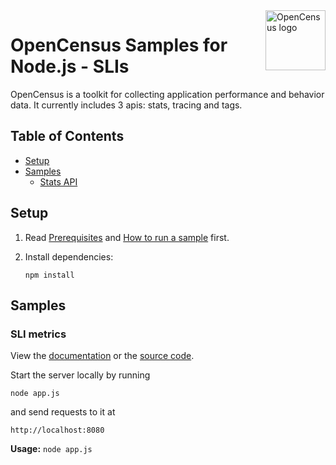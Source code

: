 <img src="https://avatars2.githubusercontent.com/u/38480854?v=3&s=96" alt="OpenCensus logo" title="OpenCensus" align="right" height="96" width="96"/>

# OpenCensus Samples for Node.js - SLIs
OpenCensus is a toolkit for collecting application performance and behavior data. It currently includes 3 apis: stats, tracing and tags.

## Table of Contents

* [Setup](#setup)
* [Samples](#samples)
  * [Stats API](#stats-api)

## Setup

1.  Read [Prerequisites][prereq] and [How to run a sample][run] first.
1.  Install dependencies:

        npm install


[prereq]: ../README.md#prerequisites
[run]: ../README.md#how-to-run-a-sample

## Samples

### SLI metrics

View the [documentation][stats_0_docs] or the [source code][stats_0_code].

Start the server locally by running 
    
    node app.js
    
and send requests to it at 

    http://localhost:8080

__Usage:__ `node app.js`

[stats_0_docs]: https://opencensus.io/stats/
[stats_0_code]: app.js
